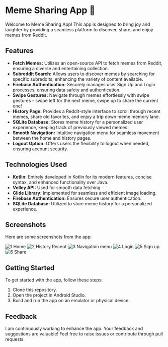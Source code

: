 # Meme Sharing App 🚀

Welcome to Meme Sharing App! This app is designed to bring joy and laughter by providing a seamless platform to discover, share, and enjoy memes from Reddit.

## Features

- **Fetch Memes:** Utilizes an open-source API to fetch memes from Reddit, ensuring a diverse and entertaining collection.
- **Subreddit Search:** Allows users to discover memes by searching for specific subreddits, enhancing the variety of content available.
- **Firebase Authentication:** Securely manages user Sign Up and Login processes, ensuring data safety and authentication.
- **Swipe Gestures:** Navigate through memes effortlessly with swipe gestures - swipe left for the next meme, swipe up to share the current one!
- **History Page:** Provides a Reddit-style interface to scroll through recent memes, share old favorites, and enjoy a trip down meme memory lane.
- **SQLite Database:** Stores meme history for a personalized user experience, keeping track of previously viewed memes.
- **Smooth Navigation:** Intuitive navigation menu for seamless movement between the home and history pages.
- **Logout Option:** Offers users the flexibility to logout when needed, ensuring account security.

## Technologies Used

- **Kotlin:** Entirely developed in Kotlin for its modern features, concise syntax, and enhanced functionality over Java.
- **Volley API:** Used for smooth data fetching.
- **Glide Library:** Implemented for seamless and efficient image loading.
- **Firebase Authentication:** Ensures secure user authentication.
- **SQLite Database:** Utilized to store meme history for a personalized experience.

## Screenshots

Here are some screenshots from the app:

![1 Home](https://github.com/hasanravda/MemeSharingApp/assets/73700675/6d701564-f36f-4109-8f52-575bf4ae2ae5)
![2 History Recent](https://github.com/hasanravda/MemeSharingApp/assets/73700675/0a397bf4-fb94-402c-92ad-7000cff723e2)
![3 Navigation menu](https://github.com/hasanravda/MemeSharingApp/assets/73700675/4e7c81d7-9789-4acc-98f7-1a5efdd876ff)
![4 Login](https://github.com/hasanravda/MemeSharingApp/assets/73700675/99ee32bb-7077-4beb-a155-90cd588a1382)
![5 Sign up](https://github.com/hasanravda/MemeSharingApp/assets/73700675/44c9df26-843c-4573-a7d2-6e57349b4bfd)
![6 Share](https://github.com/hasanravda/MemeSharingApp/assets/73700675/bd4ac153-7b34-4ad2-9aba-5ab48a4a8d98)


## Getting Started

To get started with the app, follow these steps:

1. Clone this repository.
2. Open the project in Android Studio.
3. Build and run the app on an emulator or physical device.


## Feedback

I am continuously working to enhance the app. Your feedback and suggestions are valuable! Feel free to raise issues or contribute through pull requests.

